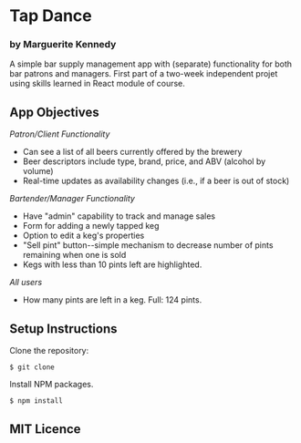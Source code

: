# Tap Dance

### by Marguerite Kennedy

A simple bar supply management app with (separate) functionality for both bar patrons and managers. First part of a two-week independent projet using skills learned in React module of course. 

## App Objectives

_Patron/Client Functionality_
* Can see a list of all beers currently offered by the brewery
* Beer descriptors include type, brand, price, and ABV (alcohol by      volume)
* Real-time updates as availability changes (i.e., if a beer is out of stock)

_Bartender/Manager Functionality_

* Have "admin" capability to track and manage sales
* Form for adding a newly tapped keg
* Option to edit a keg's properties 
* "Sell pint" button--simple mechanism to decrease number of pints remaining when one is sold
* Kegs with less than 10 pints left are highlighted.

_All users_
* How many pints are left in a keg. Full: 124 pints.


## Setup Instructions

Clone the repository: 
```
$ git clone 
```

Install NPM packages.
```
$ npm install
```

## MIT Licence 
